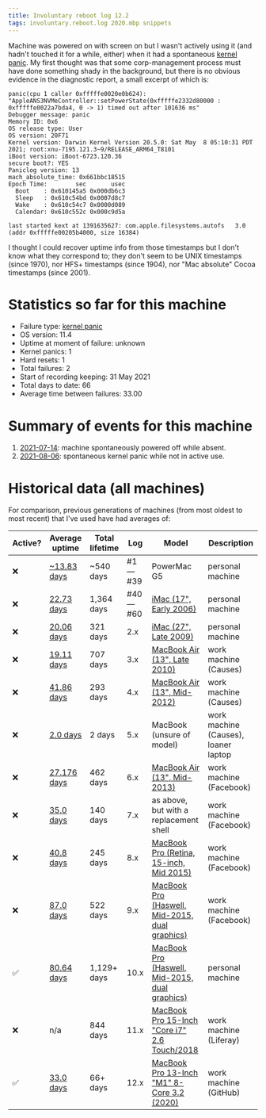 ```yaml
---
title: Involuntary reboot log 12.2
tags: involuntary.reboot.log 2020.mbp snippets
---
```


Machine was powered on with screen on but I wasn't actively using it (and hadn't touched it for a while, either) when it had a spontaneous [kernel panic](/wiki/Kernel_panic). My first thought was that some corp-management process must have done something shady in the background, but there is no obvious evidence in the diagnostic report, a small excerpt of which is:

```
panic(cpu 1 caller 0xfffffe0020e0b624): "AppleANS3NVMeController::setPowerState(0xfffffe2332d80000 : 0xfffffe0022a7bda4, 0 -> 1) timed out after 101636 ms"
Debugger message: panic
Memory ID: 0x6
OS release type: User
OS version: 20F71
Kernel version: Darwin Kernel Version 20.5.0: Sat May  8 05:10:31 PDT 2021; root:xnu-7195.121.3~9/RELEASE_ARM64_T8101
iBoot version: iBoot-6723.120.36
secure boot?: YES
Paniclog version: 13
mach_absolute_time: 0x661bbc18515
Epoch Time:        sec       usec
  Boot    : 0x610145a5 0x000db6c3
  Sleep   : 0x610c54bd 0x0007d8c7
  Wake    : 0x610c54c7 0x0000d089
  Calendar: 0x610c552c 0x000c9d5a

last started kext at 1391635627: com.apple.filesystems.autofs	3.0 (addr 0xfffffe00205b4000, size 16384)
```

I thought I could recover uptime info from those timestamps but I don't know what they correspond to; they don't seem to be UNIX timestamps (since 1970), nor HFS+ timestamps (since 1904), nor "Mac absolute" Cocoa timestamps (since 2001).

# Statistics so far for this machine

-   Failure type: [kernel panic](/wiki/Kernel_panic)
-   OS version: 11.4
-   Uptime at moment of failure: unknown
-   Kernel panics: 1
-   Hard resets: 1
-   Total failures: 2
-   Start of recording keeping: 31 May 2021
-   Total days to date: 66
-   Average time between failures: 33.00

# Summary of events for this machine

1. [2021-07-14](/snippets/1167): machine spontaneously powered off while absent.
1. [2021-08-06](/snippets/1168): spontaneous kernel panic while not in active use.

# Historical data (all machines)

For comparison, previous generations of machines (from most oldest to most recent) that I've used have had averages of:

| Active? | Average uptime | Total lifetime | Log | Model | Description |
| --- | --- | --- | --- | --- | --- |
| ❌ | [~13.83 days](/blog/involuntary-reboot-log-39) | \~540 days | #1 &mdash; #39 | PowerMac G5 | personal machine |
| ❌ | [22.73 days](/blog/involuntary-reboot-log-60) | 1,364 days | #40 &mdash; #60 | [iMac (17", Early 2006)](http://www.everymac.com/systems/apple/imac/specs/imac_cd_1.83_17.html) | personal machine |
| ❌ | [20.06 days](/snippets/23) | 321 days | 2.x | [iMac (27", Late 2009)](http://www.everymac.com/systems/apple/imac/stats/imac-core-i5-2.66-27-inch-aluminum-late-2009-specs.html) | personal machine |
| ❌ | [19.11 days](/snippets/128) | 707 days | 3.x | [MacBook Air (13", Late 2010)](http://www.everymac.com/systems/apple/macbook-air/specs/macbook-air-core-2-duo-2.13-13-late-2010-specs.html) | work machine (Causes) |
| ❌ | [41.86 days](/snippets/170) | 293 days | 4.x | [MacBook Air (13", Mid-2012)](http://www.everymac.com/systems/apple/macbook-air/specs/macbook-air-core-i5-1.8-13-mid-2012-specs.html) | work machine (Causes) |
| ❌ | [2.0 days](/snippets/171) | 2 days | 5.x | MacBook (unsure of model) | work machine (Causes), loaner laptop |
| ❌ | [27.176 days](/snippets/1117) | 462 days | 6.x | [MacBook Air (13", Mid-2013)](http://www.everymac.com/systems/apple/macbook-air/specs/macbook-air-core-i7-1.7-13-mid-2013-specs.html) | work machine (Facebook) |
| ❌ | [35.0 days](/snippets/1138) | 140 days | 7.x | as above, but with a replacement shell | work machine (Facebook) |
| ❌ | [40.8 days](/snippets/1144) | 245 days | 8.x | [MacBook Pro (Retina, 15-inch, Mid 2015)](http://www.everymac.com/systems/apple/macbook_pro/specs/macbook-pro-core-i7-2.8-15-iris-only-mid-2015-retina-display-specs.html) | work machine (Facebook) |
| ❌ | [87.0 days](/snippets/1153) | 522 days | 9.x | [MacBook Pro (Haswell, Mid-2015, dual graphics)](http://www.everymac.com/systems/apple/macbook_pro/specs/macbook-pro-core-i7-2.8-15-dual-graphics-mid-2015-retina-display-specs.html) | work machine (Facebook) |
| ✅ | [80.64 days](/snippets/1165) | 1,129+ days | 10.x | [MacBook Pro (Haswell, Mid-2015, dual graphics)](http://www.everymac.com/systems/apple/macbook_pro/specs/macbook-pro-core-i7-2.8-15-dual-graphics-mid-2015-retina-display-specs.html) | personal machine |
| ❌ | n/a | 844 days | 11.x | [MacBook Pro 15-Inch "Core i7" 2.6 Touch/2018](https://everymac.com/systems/apple/macbook_pro/specs/macbook-pro-core-i7-2.6-15-mid-2018-true-tone-display-touch-bar-specs.html) | work machine (Liferay) |
| ✅ | [33.0 days](/snippets/1168) | 66+ days | 12.x | [MacBook Pro 13-Inch "M1" 8-Core 3.2 (2020)](https://everymac.com/systems/apple/macbook_pro/specs/macbook-pro-m1-8-core-13-2020-specs.html) | work machine (GitHub) |

